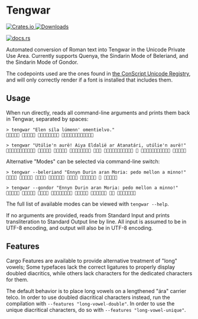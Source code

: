 # Tengwar

[
![Crates.io](https://img.shields.io/crates/v/tengwar?logo=rust&style=for-the-badge&label=crate)
![Downloads](https://img.shields.io/crates/d/tengwar?style=flat-square)
](https://crates.io/crates/tengwar)

[
![docs.rs](https://docs.rs/tengwar/badge.svg?style=for-the-badge)
](https://docs.rs/tengwar)

Automated conversion of Roman text into Tengwar in the Unicode Private Use Area.
Currently supports Quenya, the Sindarin Mode of Beleriand, and the Sindarin Mode of Gondor.

The codepoints used are the ones found in [the ConScript Unicode Registry](https://en.wikipedia.org/wiki/Tengwar#ConScript_Unicode_Registry), and will only correctly render if a font is installed that includes them.

## Usage

When run directly, reads all command-line arguments and prints them back in Tengwar, separated by spaces:

    > tengwar "Elen síla lúmenn' omentielvo."
       

    > tengwar "Utúlie'n aurë! Aiya Eldalië ar Atanatári, utúlie'n aurë!"
            

Alternative "Modes" can be selected via command-line switch:

    > tengwar --beleriand "Ennyn Durin aran Moria: pedo mellon a minno!"
           

    > tengwar --gondor "Ennyn Durin aran Moria: pedo mellon a minno!"
           

The full list of available modes can be viewed with `tengwar --help`.

If no arguments are provided, reads from Standard Input and prints transliteration to Standard Output line by line.
All input is assumed to be in UTF-8 encoding, and output will also be in UTF-8 encoding.

## Features

Cargo Features are available to provide alternative treatment of "long" vowels;
Some typefaces lack the correct ligatures to properly display doubled diacritics, while others lack characters for the dedicated characters for them.

The default behavior is to place long vowels on a lengthened "ára" carrier telco.
In order to use doubled diacritical characters instead, run the compilation with `--features "long-vowel-double"`.
In order to use the unique diacritical characters, do so with `--features "long-vowel-unique"`.
